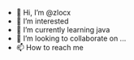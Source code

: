 - 👋 Hi, I’m @zlocx
- 👀 I’m interested 
- 🌱 I’m currently learning java
- 💞️ I’m looking to collaborate on ...
- 📫 How to reach me 

<!---
zlocx/zlocx is a ✨ special ✨ repository because its `README.md` (this file) appears on your GitHub profile.
You can click the Preview link to take a look at your changes.
--->
